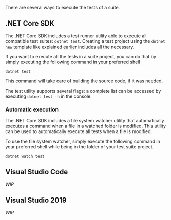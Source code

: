 There are several ways to execute the tests of a suite.

## .NET Core SDK

The .NET Core SDK includes a test runner utility able to execute all compatible test suites: `dotnet test`. Creating a test project using the `dotnet new` template like explained [earlier](Creating-a-NUnit-test-project) includes all the necessary.

If you want to execute all the tests in a suite project, you can do that by simply executing the following command in your preferred shell
```
dotnet test
```
This command will take care of building the source code, if it was needed.

The test utility supports several flags: a complete list can be accessed by executing `dotnet test -h` in the console.

### Automatic execution

The .NET Core SDK includes a file system watcher utility that automatically executes a command when a file in a watched folder is modified. This utility can be used to automatically execute all tests when a file is modified.

To use the file system watcher, simply execute the following command in your preferred shell while being in the folder of your test suite project
```
dotnet watch test
```

## Visual Studio Code
_WIP_
## Visual Studio 2019
_WIP_